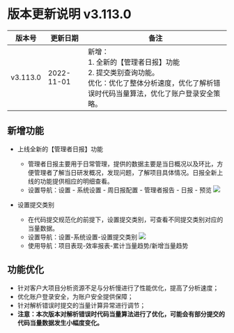 # 版本更新说明 v3.113.0

| 版本号<br/>   | 更新日期<br/>   | 备注<br/>                                                                                                                                                  |
| ------------- | --------------- | ---------------------------------------------------------------------------------------------------------------------------------------------------------- |
| v3.113.0<br/> | 2022-11-01<br/> | 新增：<br/>1. 全新的【管理者日报】功能<br/>2. 提交类别查询功能。<br/>优化：优化了整体分析速度，优化了解析错误时代码当量算法，优化了账户登录安全策略。<br/> |

## 新增功能

- 上线全新的【管理者日报】功能

  - 管理者日报主要用于日常管理，提供的数据主要是当日概况以及环比，方便管理者了解当日研发概况，发现问题，了解项目具体情况。日报全新上线的功能提供相应的明细查看。
  - 设置导航：设置 - 系统设置 - 周日报配置 - 管理者报告 - 日报 - 预览
    ![](https://release-note.oss-cn-hongkong.aliyuncs.com/release-note/WagybWbZxoDKXVxIbJscNyKinee.png)
- 设置提交类别

  - 在代码提交规范化的前提下，设置提交类别，可查看不同提交类别对应的当量数据。
  - 设置导航：设置-系统设置-设置提交类别
    ![](https://release-note.oss-cn-hongkong.aliyuncs.com/release-note/EMGZbV5YRoWyBlxo087cISk7nae.png)
  - 使用导航：项目表现-效率报表-累计当量趋势/新增当量趋势

## 功能优化

- 针对客户大项目分析资源不足与分析慢进行了性能优化，提高了分析速度；
- 优化账户登录安全，为账户安全提供保障；
- 针对解析错误时提交的当量计算异常进行调节；
- **注意：本次版本对解析错误时代码当量算法进行了优化，可能会有部分提交的代码当量数据发生小幅度变化。**

